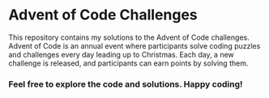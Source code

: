# Advent of Code Challenges

This repository contains my solutions to the Advent of Code challenges. Advent of Code is an annual event where participants solve coding puzzles and challenges every day leading up to Christmas. Each day, a new challenge is released, and participants can earn points by solving them.

### Feel free to explore the code and solutions. Happy coding!
